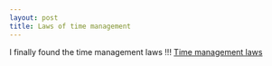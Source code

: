 ```yaml
---
layout: post
title: Laws of time management
---
```

I finally found the time management laws !!!
[Time management laws](https://www.bebee.com/producer/@stephane-fenner/6-time-management-laws-to-always-keep-in-mind)
